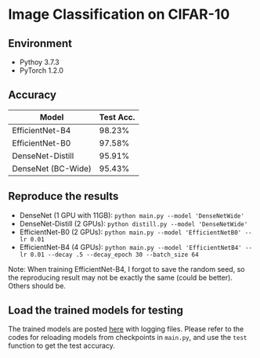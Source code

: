 # Image Classification on CIFAR-10


## Environment
- Pythoy 3.7.3
- PyTorch 1.2.0

## Accuracy
| Model             | Test Acc.   |
| ----------------- | ----------- |
| EfficientNet-B4   | 98.23%      |
| EfficientNet-B0   | 97.58%      |
| DenseNet-Distill  | 95.91%      |
| DenseNet (BC-Wide)| 95.43%      |

## Reproduce the results
* DenseNet (1 GPU with 11GB):
`python main.py --model 'DenseNetWide'`
* DenseNet-Distill (2 GPUs): `python distill.py --model 'DenseNetWide'`
* EfficientNet-B0 (2 GPUs): `python main.py --model 'EfficientNetB0' --lr 0.01`
* EfficientNet-B4 (4 GPUs): `python main.py --model 'EfficientNetB4' --lr 0.01 --decay .5 --decay_epoch 30 --batch_size 64`

Note: When training EfficientNet-B4, I forgot to save the random seed, so the reproducing result may not be exactly the same (could be better). Others should be.

## Load the trained models for testing

The trained models are posted [here](https://drive.google.com/file/d/12Q4qiXe_7VSRMrcBYaE6dAQ16F2OHqAI/view?usp=sharing) with logging files. Please refer to the codes for reloading models from checkpoints in `main.py`, and use the `test` function to get the test accuracy.
